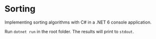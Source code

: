 # Sorting

Implementing sorting algorithms with C# in a .NET 6 console application.

Run `dotnet run` in the root folder. The results will print to `stdout`.
